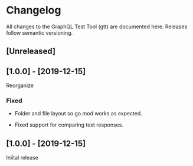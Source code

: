 # Changelog

All changes to the GraphQL Test Tool (gtt) are documented here. Releases follow semantic versioning.

## [Unreleased]

## [1.0.0] - [2019-12-15]

Reorganize

### Fixed

- Folder and file layout so go.mod works as expected.

- Fixed support for comparing text responses.

## [1.0.0] - [2019-12-15]

Iniital release
